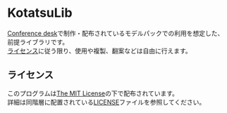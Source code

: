 # KotatsuLib

[Conference desk](https://github.com/Kotatsu-RTM)で制作・配布されているモデルパックでの利用を想定した、前提ライブラリです。  
[ライセンス](#ライセンス)に従う限り、使用や複製、翻案などは自由に行えます。

## ライセンス

このプログラムは[The MIT License](LICENSE)の下で配布されています。  
詳細は同階層に配置されている[LICENSE](LICENSE)ファイルを参照してください。
